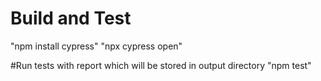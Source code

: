 # Build and Test

"npm install cypress"
"npx cypress open"

#Run tests with report which will be stored in output directory
"npm test"